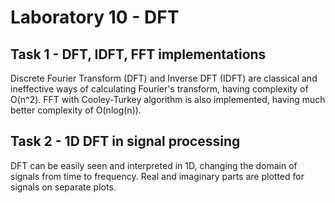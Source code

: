 # Laboratory 10 - DFT

## Task 1 - DFT, IDFT, FFT implementations
Discrete Fourier Transform (DFT) and Inverse DFT (IDFT) are classical and ineffective ways of calculating 
Fourier's transform, having complexity of O(n^2). FFT with Cooley-Turkey algorithm is also implemented, 
having much better complexity of O(nlog(n)).

## Task 2 - 1D DFT in signal processing
DFT can be easily seen and interpreted in 1D, changing the domain of signals from time to frequency. Real and imaginary 
parts are plotted for signals on separate plots.